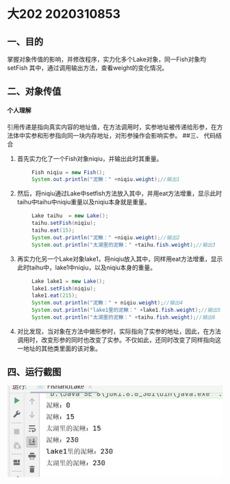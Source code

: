 # 大202 2020310853
## 一、目的
掌握对象传值的影响，并修改程序，实力化多个Lake对象，同一Fish对象均setFish 其中，通过调用输出方法，查看weight的变化情况。
## 二、对象传值
#### 个人理解
引用传递是指向真实内容的地址值，在方法调用时，实参地址被传递给形参，在方法体中实参和形参指向同一块内存地址，对形参操作会影响实参。
##三、 代码结合
1. 首先实力化了一个Fish对象niqiu，并输出此时其重量。
```java
        Fish niqiu = new Fish();
        System.out.println("泥鳅：" +niqiu.weight);//输出1
```
2. 然后，将niqiu通过Lake中setfish方法放入其中，并用eat方法增重，显示此时taihu中taihu中niqiu重量以及niqiu本身就是重量。
```java
		Lake taihu  = new Lake();
		taihu.setFish(niqiu);
		taihu.eat(15);
		System.out.println("泥鳅：" +niqiu.weight);//输出2
		System.out.println("太湖里的泥鳅：" +taihu.fish.weight);//输出3
```
3. 再实力化另一个Lake对象lake1，将niqiu放入其中，同样用eat方法增重，显示此时taihu中，lake1中niqiu，以及niqiu本身的重量。
```java
        Lake lake1 = new Lake();
		lake1.setFish(niqiu);
		lake1.eat(215);
		System.out.println("泥鳅：" + niqiu.weight);//输出4
		System.out.println("lake1里的泥鳅：" +lake1.fish.weight);//输出5
		System.out.println("太湖里的泥鳅：" +taihu.fish.weight);//输出6
```
4. 对比发现，当对象在方法中做形参时，实际指向了实参的地址，因此，在方法调用时，改变形参的同时也改变了实参。不仅如此，还同时改变了同样指向这一地址的其他类里面的该对象。
## 四、运行截图
![](https://github.com/Minomeis/Java-Homework1025/blob/master/001.jpg)
